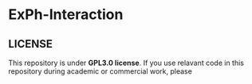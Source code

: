 # ExPh-Interaction

## LICENSE
This repository is under **GPL3.0 license**. If you use relavant code in this repository during academic or commercial work, please 